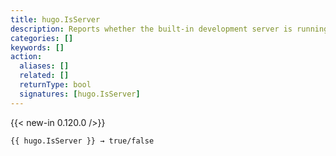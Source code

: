 ```yaml
---
title: hugo.IsServer
description: Reports whether the built-in development server is running.
categories: []
keywords: []
action:
  aliases: []
  related: []
  returnType: bool
  signatures: [hugo.IsServer]
---
```


{{< new-in 0.120.0 />}}

```go-html-template
{{ hugo.IsServer }} → true/false
```

